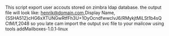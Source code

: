 This script export user accouts stored on zimbra ldap database.
the output file will look like: 
henrik@domain.com,Display Name,{SSHA512}cHG6xXTUNGwRtfFh3U+1OyOcndfwwclvJ6/RMykjtMiLSt1b4sQCtM/f,2048
so you late cam import the output svc file to your mailcow using tools addMailboxes-1.0.1-linux 